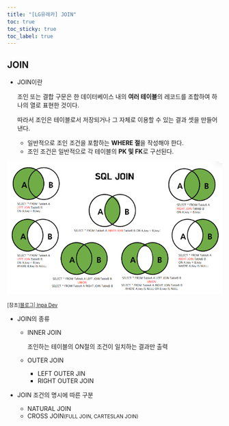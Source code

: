 ```yaml
---
title: "[LG유레카] JOIN"
toc: true
toc_sticky: true
toc_label: true
---
```


## JOIN

- JOIN이란

  조인 또는 결합 구문은 한 데이터베이스 내의 **여러 테이블**의 레코드를 조합하여 하나의 열로 표현한 것이다.

  따라서 조인은 테이블로서 저장되거나 그 자체로 이용할 수 있는 결과 셋을 만들어 낸다.

  - 일반적으로 조인 조건을 포함하는 **WHERE 절**을 작성해야 한다.
  - 조인 조건은 일반적으로 각 테이블의 **PK 및 FK**로 구선된다.

![image-20240712101942131](/../../images/2024-07-12-JOIN/image-20240712101942131.png)

<small>\[참초][블로그| Inpa Dev](https://inpa.tistory.com/entry/MYSQL-%F0%9F%93%9A-JOIN-%EC%A1%B0%EC%9D%B8-%EA%B7%B8%EB%A6%BC%EC%9C%BC%EB%A1%9C-%EC%95%8C%EA%B8%B0%EC%89%BD%EA%B2%8C-%EC%A0%95%EB%A6%AC)</small>

- JOIN의 종류

  - INNER JOIN

    조인하는 테이블의 ON절의 조건이 일치하는 결과만 출력

  - OUTER JOIN

    - LEFT OUTER JIN
    - RIGHT OUTER JOIN

- JOIN 조건의 명시에 따른 구분

  - NATURAL JOIN
  - CROSS JOIN<SMALL>(FULL JOIN, CARTESLAN JOIN)</SMALL>